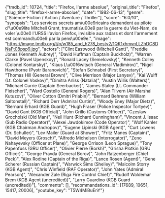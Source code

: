 {"tmdb_id": 10724, "title": "Firefox, l'arme absolue", "original_title": "Firefox", "slug_title": "firefox-l-arme-absolue", "date": "1982-06-13", "genre": ["Science-Fiction / Action / Aventure / Thriller"], "score": "6.0/10", "synopsis": "Les services secrets am\u00e9ricains demandent au pilote d'\u00e9lite Mitchell Grant, traumatis\u00e9 par la guerre du Viet-Nam, de voler \u00e0 l'URSS l'avion Firefox, invisible aux radars et dont l'armement est command\u00e9 par la pens\u00e9e.", "image": "https://image.tmdb.org/t/p/w185_and_h278_bestv2/1QK1xhmvnLLZhDC8DNaFt08psp9.jpg", "actors": ["Clint Eastwood (Mitchell Gant)", "Freddie Jones (Kenneth Aubrey)", "David Huffman (Captain Buckholz)", "Warren Clarke (Pavel Upenskoy)", "Ronald Lacey (Semelovsky)", "Kenneth Colley (Colonel Kontarsky)", "Klaus L\u00f6witsch (General Vladimirov)", "Nigel Hawthorne (Pyotr Baranovich)", "Stefan Schnabel (First Secretary)", "Thomas Hill (General Brown)", "Clive Merrison (Major Lanyev)", "Kai Wulff (Lt. Colonel Voskov)", "Dimitra Arliss (Natalia)", "Austin Willis (Walters)", "Michael Currie (Captain Seerbacker)", "James Staley (Lt. Commander Fleischer)", "Ward Costello (General Rogers)", "Alan Tilvern (Air Marshal Kutuzov)", "Oliver Cotton (Dmitri Priabin)", "Bernard Behrens (William Saltonstall)", "Richard Derr (Admiral Curtin)", "Woody Eney (Major Dietz)", "Bernard Erhard (KGB Guard)", "Hugh Fraser (Police Inspector Tortyev)", "David Gant (KGB Official)", "John Grillo (Customs Officer)", "Czeslaw Grocholski (Old Man)", "Neil Hunt (Richard Cunningham)", "Vincent J. Isaac (Sub Radio Operator)", "Alexei Jawdokimov (Code Operator)", "Wolf Kahler (KGB Chairman Andropov)", "Eugene Lipinski (KGB Agent)", "Curt Lowens (Dr. Schuller)", "Lev Mailer (Guard at Shower)", "Fritz Manes (Captain)", "David Meyers (Grosch)", "Alfredo Michelson (Interrogator)", "Zeno Nahayevsky (Officer at Plane)", "George Orrison (Leon Sprague)", "Tony Papenfuss (GRU Officer)", "Olivier Pierre (Borkh)", "Grisha Plotkin (GRU Officer)", "George Pravda (General Borov)", "John Ratzenberger (Chief Peck)", "Alex Rodine (Captain of the Riga)", "Lance Rosen (Agent)", "Gene Scherer (Russian Captain)", "Warwick Sims (Shelley)", "Malcolm Storry (KGB Agent)", "Chris Winfield (RAF Operator)", "John Yates (Admiral Pearson)", "Alexander Zale (Riga Fire Control Chief)", "Rudolf Waldemar Brem (KGB Agent (uncredited))", "Larry Guardino (KGB Guard (uncredited))"], "comments": [], "recommandations_id": [17689, 10651, 15417, 20006], "youtube_key": "T5W4MiBuEnY"}